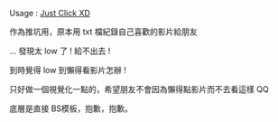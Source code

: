 
Usage : [Just Click XD](https://ekids1234.github.io/Splatoon_video_recommand)

作為推坑用，原本用 txt 檔紀錄自己喜歡的影片給朋友

... 發現太 low 了 ! 給不出去 ! 

到時覺得 low 到懶得看影片怎辦 !



只好做一個視覺化一點的，希望朋友不會因為懶得點影片而不去看這樣 QQ 



底層是直接 BS模板，抱歉，抱歉。
